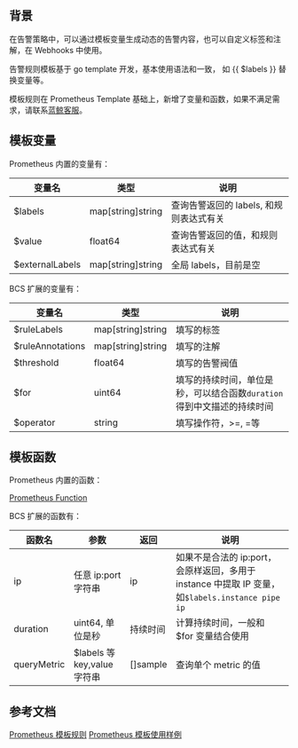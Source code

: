 ## 背景

在告警策略中，可以通过模板变量生成动态的告警内容，也可以自定义标签和注解，在 Webhooks 中使用。

告警规则模板基于 go template 开发，基本使用语法和一致， 如 {{ $labels }}  替换变量等。

模板规则在 Prometheus Template 基础上，新增了变量和函数，如果不满足需求，请联系[蓝鲸客服](https://bk.tencent.com/)。

## 模板变量

Prometheus 内置的变量有：

| 变量名  |  类型  |  说明 |
| ------------ | ------------ | ------------ |
| $labels     | map[string]string  | 查询告警返回的 labels, 和规则表达式有关 |
| $value      | float64  | 查询告警返回的值，和规则表达式有关 |
| $externalLabels  | map[string]string  | 全局 labels，目前是空 |

BCS 扩展的变量有：

| 变量名  |  类型  |  说明 |
| ------------ | ------------ | ------------ |
| $ruleLabels  | map[string]string  | 填写的标签 |
| $ruleAnnotations  | map[string]string  | 填写的注解 |
| $threshold  | float64  | 填写的告警阀值 |
| $for  | uint64  | 填写的持续时间，单位是秒，可以结合函数`duration`得到中文描述的持续时间 |
| $operator  | string  | 填写操作符，>=, =等 |

## 模板函数

Prometheus 内置的函数：

[Prometheus Function](https://prometheus.io/docs/prometheus/latest/configuration/template_reference/#functions)

BCS 扩展的函数有：

| 函数名  | 参数  | 返回 | 说明 |
| ------------ | ------------ | ------------ | ------------ |
| ip  | 任意 ip:port 字符串  | ip | 如果不是合法的 ip:port，会原样返回，多用于 instance 中提取 IP 变量，如`$labels.instance pipe ip` |
| duration  | uint64, 单位是秒  | 持续时间 | 计算持续时间，一般和 $for 变量结合使用 |
| queryMetric  | $labels 等 key,value 字符串  | []sample | 查询单个 metric 的值 |

## 参考文档

[Prometheus 模板规则](https://prometheus.io/docs/prometheus/latest/configuration/template_reference/)
[Prometheus 模板使用样例](https://prometheus.io/docs/prometheus/latest/configuration/template_examples/)